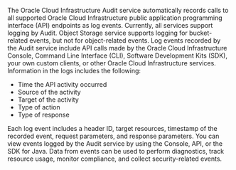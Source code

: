 The Oracle Cloud Infrastructure Audit service automatically records calls to all supported Oracle Cloud Infrastructure public application programming interface (API) endpoints as log events. Currently, all services support logging by Audit. Object Storage service supports logging for bucket-related events, but not for object-related events. Log events recorded by the Audit service include API calls made by the Oracle Cloud Infrastructure Console, Command Line Interface (CLI), Software Development Kits (SDK), your own custom clients, or other Oracle Cloud Infrastructure services. Information in the logs includes the following:  

- Time the API activity occurred
- Source of the activity
- Target of the activity
- Type of action
- Type of response  

Each log event includes a header ID, target resources, timestamp of the recorded event, request parameters, and response parameters. You can view events logged by the Audit service by using the Console, API, or the SDK for Java. Data from events can be used to perform diagnostics, track resource usage, monitor compliance, and collect security-related events.